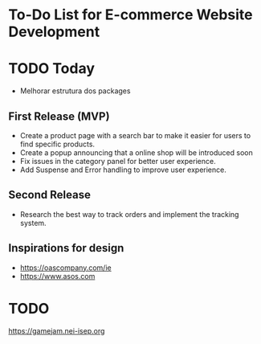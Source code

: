# To-Do List for E-commerce Website Development

# TODO Today

-   Melhorar estrutura dos packages

## First Release (MVP)

-   Create a product page with a search bar to make it easier for users to find specific products.
-   Create a popup announcing that a online shop will be introduced soon
-   Fix issues in the category panel for better user experience.
-   Add Suspense and Error handling to improve user experience.

## Second Release

-   Research the best way to track orders and implement the tracking system.

## Inspirations for design

-   https://oascompany.com/ie
-   https://www.asos.com

# TODO

https://gamejam.nei-isep.org
